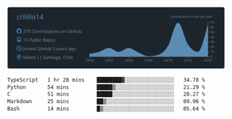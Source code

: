 ![](https://raw.githubusercontent.com/crilillo14/crilillo14/main/profile-summary-card-output/city_lights/0-profile-details.svg)

<!--START_SECTION:waka-->

```txt
TypeScript   1 hr 28 mins    ████████▓░░░░░░░░░░░░░░░░   34.78 %
Python       54 mins         █████▒░░░░░░░░░░░░░░░░░░░   21.29 %
C            51 mins         █████░░░░░░░░░░░░░░░░░░░░   20.27 %
Markdown     25 mins         ██▒░░░░░░░░░░░░░░░░░░░░░░   09.96 %
Bash         14 mins         █▒░░░░░░░░░░░░░░░░░░░░░░░   05.64 %
```

<!--END_SECTION:waka-->
